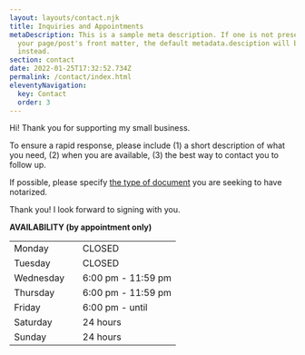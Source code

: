 ```yaml
---
layout: layouts/contact.njk
title: Inquiries and Appointments
metaDescription: This is a sample meta description. If one is not present in
  your page/post's front matter, the default metadata.desciption will be used
  instead.
section: contact
date: 2022-01-25T17:32:52.734Z
permalink: /contact/index.html
eleventyNavigation:
  key: Contact
  order: 3
---
```

Hi! Thank you for supporting my small business. 

To ensure a rapid response, please include (1) a short description of what you need, (2) when you are available, (3) the best way to contact you to follow up. 

If possible, please specify <a href="/blog">the type of document</a> you are seeking to have notarized.

Thank you! I look forward to signing with you.

**AVAILABILITY (by appointment only)**
<table>
<tbody>
  <tr>
    <td>Monday</td>
    <td></td>
    <td>CLOSED</td>
  </tr>
  <tr>
    <td>Tuesday<br></td>
    <td></td>
    <td>CLOSED</td>
  </tr>
  <tr>
    <td>Wednesday</td>
    <td></td>
    <td>6:00 pm - 11:59 pm</td>
  </tr>
  <tr>
    <td>Thursday</td>
    <td></td>
    <td>6:00 pm - 11:59 pm</td>
  </tr>
  <tr>
    <td>Friday</td>
    <td></td>
    <td>6:00 pm - until</td>
  </tr>
  <tr>
    <td>Saturday</td>
    <td></td>
    <td>24 hours</td>
  </tr>
  <tr>
    <td>Sunday</td>
    <td></td>
    <td>24 hours</td>
  </tr>
</tbody>
</table>